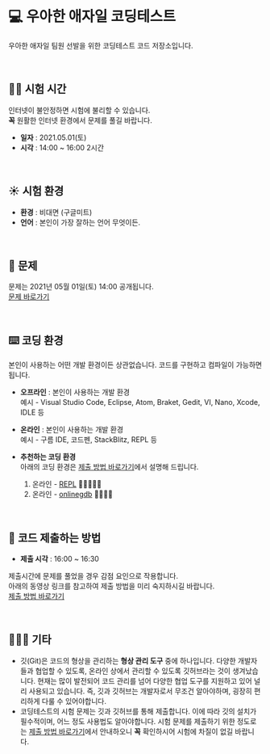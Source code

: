 # 💻 우아한 애자일 코딩테스트
우아한 애자일 팀원 선발을 위한 코딩테스트 코드 저장소입니다.

<br>

## ✍🏻 시험 시간
인터넷이 불안정하면 시험에 불리할 수 있습니다.  
**꼭** 원활한 인터넷 환경에서 문제를 풀길 바랍니다.
* **일자** : 2021.05.01(토)
* **시각** : 14:00 ~ 16:00 2시간

<br>

## ☀️ 시험 환경
* **환경** : 비대면 (구글미트)
* **언어** : 본인이 가장 잘하는 언어 무엇이든.

<br>

## 📝 문제
문제는 2021년 05월 01일(토) 14:00 공개됩니다.  
[문제 바로가기](https://www.notion.so/2-3c0ce7f35ee5428ab5e0b92b01970378)

<br>

## ⌨️ 코딩 환경
본인이 사용하는 어떤 개발 환경이든 상관없습니다.
코드를 구현하고 컴파일이 가능하면 됩니다.
* **오프라인** : 본인이 사용하는 개발 환경  
예시 - Visual Studio Code, Eclipse, Atom, Braket, Gedit, VI, Nano, Xcode, IDLE 등
* **온라인** : 본인이 사용하는 개발 환경  
예시 - 구름 IDE, 코드펜, StackBlitz, REPL 등

* **추천하는 코딩 환경**  
아래의 코딩 환경은 [제출 방법 바로가기](https://youtu.be/Lhp3r_V7emY)에서 설명해 드립니다.
   1. 온라인 - [REPL](https://replit.com/) 🌟🌟🌟🌟🌟
   2. 온라인 - [onlinegdb](https://www.onlinegdb.com/) 🌟🌟🌟🌟


<br>

## 💫 코드 제출하는 방법
* **제출 시각** : 16:00 ~ 16:30   

제출시간에 문제를 풀었을 경우 감점 요인으로 작용합니다.  
아래의 동영상 링크를 참고하여 제출 방법을 미리 숙지하시길 바랍니다.  
[제출 방법 바로가기](https://youtu.be/Lhp3r_V7emY)

<br>

## 💁🏻‍♂️ 기타
* 깃(Git)은 코드의 형상을 관리하는 **형상 관리 도구** 중에 하나입니다.
다양한 개발자들과 협업할 수 있도록, 온라인 상에서 관리할 수 있도록 깃허브라는 것이 생겨났습니다.
현재는 많이 발전되어 코드 관리를 넘어 다양한 협업 도구를 지원하고 있어 널리 사용되고 있습니다.
즉, 깃과 깃허브는 개발자로서 무조건 알아야하며, 굉장히 편리하게 다룰 수 있어야합니다.
* 코딩테스트의 시험 문제는 깃과 깃허브를 통해 제출합니다.
이에 따라 깃의 설치가 필수적이며, 어느 정도 사용법도 알아야합니다.
시험 문제를 제출하기 위한 정도로는 [제출 방법 바로가기](https://youtu.be/Lhp3r_V7emY)에서 안내하오니 **꼭** 확인하시어 시험에 차질이 없길 바랍니다.


